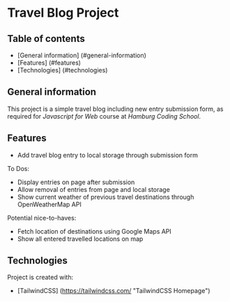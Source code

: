 # Travel Blog Project
## Table of contents
* [General information] (#general-information)
* [Features] (#features)
* [Technologies] (#technologies)

## General information
This project is a simple travel blog including new entry submission form, as required for _Javascript for Web_ course at _Hamburg Coding School_.

## Features
* Add travel blog entry to local storage through submission form

To Dos:
* Display entries on page after submission
* Allow removal of entries from page and local storage
* Show current weather of previous travel destinations through OpenWeatherMap API

Potential nice-to-haves:
* Fetch location of destinations using Google Maps API
* Show all entered travelled locations on map

## Technologies
Project is created with:
* [TailwindCSS] (https://tailwindcss.com/ "TailwindCSS Homepage")
